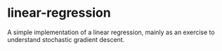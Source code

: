 # linear-regression
A simple implementation of a linear regression, mainly as an exercise to understand stochastic gradient descent.
